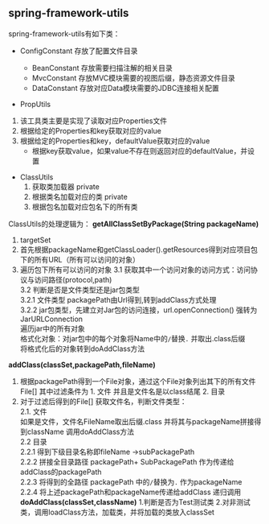 ## spring-framework-utils  
spring-framework-utils有如下类：
- ConfigConstant 存放了配置文件目录
    - BeanConstant 存放需要扫描注解的相关目录
    - MvcConstant 存放MVC模块需要的视图后缀，静态资源文件目录
    - DataConstant 存放对应Data模块需要的JDBC连接相关配置

- PropUtils   
 1. 该工具类主要是实现了读取对应Properties文件
 2. 根据给定的Properties和key获取对应的value
 3. 根据给定的Properties和key，defaultValue获取对应的value
    - 根据key获取value，如果value不存在则返回对应的defaultValue，并设置

- ClassUtils
    1. 获取类加载器 private
    2. 根据类名加载对应的类 private
    3. 根据包名加载对应包名下的所有类  

ClassUtils的处理逻辑为：
**getAllClassSetByPackage(String packageName)**
1. targetSet  
2. 首先根据packageName和getClassLoader().getResources得到对应项目包下的所有URL（所有可以访问的对象）
3. 遍历包下所有可以访问的对象
	3.1 获取其中一个访问对象的访问方式：访问协议与访问路径(protocol,path)    
	3.2 判断是否是文件类型还是jar包类型  
		3.2.1 文件类型 packagePath由Url得到,转到addClass方式处理    
		3.2.2 jar包类型，先建立对Jar包的访问连接，url.openConnection() 强转为JarURLConnection  
		    遍历jar中的所有对象  
		    格式化对象：对jar包中的每个对象将Name中的`/`替换`.` 并取出.class后缀  
		    将格式化后的对象转到doAddClass方法  
		    
		   		      
**addClass(classSet,packagePath,fileName)**  
1. 根据packagePath得到一个File对象，通过这个File对象列出其下的所有文件File[]
其中过滤条件为 1. 文件 并且是文件名是以class结尾  2. 目录  
2. 对于过滤后得到的File[]
获取文件名，判断文件类型：  
2.1. 文件  
如果是文件，文件名FileName取出后缀.class 并将其与packageName拼接得到className
调用doAddClass方法  
2.2 目录    
2.2.1 得到下级目录名称即fileName ->subPackagePath    
2.2.2 拼接全目录路径  packagePath+ SubPackagePath 作为传递给addClass的packagePath  
2.2.3 将得到的全路径 packagePath 中的`/`替换为`.` 作为packageName  
2.2.4 将上述packagePath和packageName传递给addClass 递归调用
**doAddClass(classSet,className)**
1.判断是否为Test测试类
2.对非测试类，调用loadClass方法，加载类，并将加载的类放入classSet